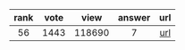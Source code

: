 
| rank | vote | view | answer | url |
|:-:|:-:|:-:|:-:|:-:|
|56|1443|118690|7| [url](http://stackoverflow.com/questions/30081275/why-is-1000000000000000-in-range1000000000000001-so-fast-in-python-3) |
